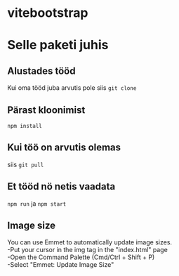# vitebootstrap
# Selle paketi juhis  

## Alustades tööd  
Kui oma tööd juba arvutis pole siis `git clone`

## Pärast kloonimist  
`npm install`  

## Kui töö on arvutis olemas  
siis `git pull`  

## Et tööd nö netis vaadata  
`npm run` ja `npm start`  

## Image size  
You can use Emmet to automatically update image sizes.  
-Put your cursor in the img tag in the "index.html" page  
-Open the Command Palette (Cmd/Ctrl + Shift + P)   
-Select "Emmet: Update Image Size"  